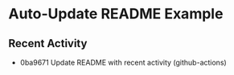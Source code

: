# Auto-Update README Example

## Recent Activity
<!-- BEGIN RECENT_ACTIVITY -->
* 0ba9671 Update README with recent activity (github-actions)
<!-- END RECENT_ACTIVITY -->


